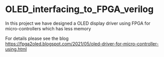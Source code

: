 # OLED_interfacing_to_FPGA_verilog

In this project we have designed a OLED display driver using FPGA for micro-controllers which has less memory

For details please see the blog
https://fpga2oled.blogspot.com/2021/05/oled-driver-for-micro-controller-using.html
